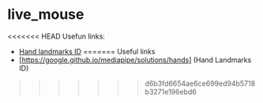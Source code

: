 # live_mouse
<<<<<<< HEAD
Usefun links:
- [Hand landmarks ID](https://google.github.io/mediapipe/solutions/hands)
=======
Useful links
- [https://google.github.io/mediapipe/solutions/hands] (Hand Landmarks ID)
>>>>>>> d6b3fd6654ae6ce699ed94b5718b3271e196ebd6
